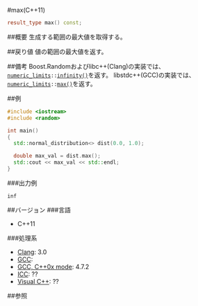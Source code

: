 #max(C++11)
```cpp
result_type max() const;
```

##概要
生成する範囲の最大値を取得する。


##戻り値
値の範囲の最大値を返す。


##備考
Boost.Randomおよびlibc++(Clang)の実装では、[`numeric_limits`](/reference/limits/numeric_limits.md)`::`[`infinity()`](/reference/limits/numeric_limits/infinity.md)を返す。
libstdc++(GCC)の実装では、[`numeric_limits`](/reference/limits/numeric_limits.md)`::`[`max()`](/reference/limits/numeric_limits/max.md)を返す。


##例
```cpp
#include <iostream>
#include <random>

int main()
{
  std::normal_distribution<> dist(0.0, 1.0);

  double max_val = dist.max();
  std::cout << max_val << std::endl;
}
```

###出力例
```
inf
```

##バージョン
###言語
- C++11

###処理系
- [Clang](/implementation#clang.md): 3.0
- [GCC](/implementation#gcc.md): 
- [GCC, C++0x mode](/implementation#gcc.md): 4.7.2
- [ICC](/implementation#icc.md): ??
- [Visual C++](/implementation#visual_cpp.md): ??


##参照



